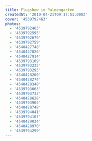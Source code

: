 ```yaml
---
title: Flugshow im Palmengarten
createdAt: '2010-04-21T09:17:51.000Z'
cover: '4539792463'
photos:
  - '4539792463'
  - '4539792595'
  - '4539792679'
  - '4539792759'
  - '4540427748'
  - '4540427826'
  - '4540427914'
  - '4539793109'
  - '4539793235'
  - '4539793295'
  - '4540428200'
  - '4540428274'
  - '4540428348'
  - '4539793663'
  - '4539793733'
  - '4540428628'
  - '4539793905'
  - '4540428748'
  - '4539794041'
  - '4539794107'
  - '4540429034'
  - '4540428970'
  - '4539794299'
---
```


